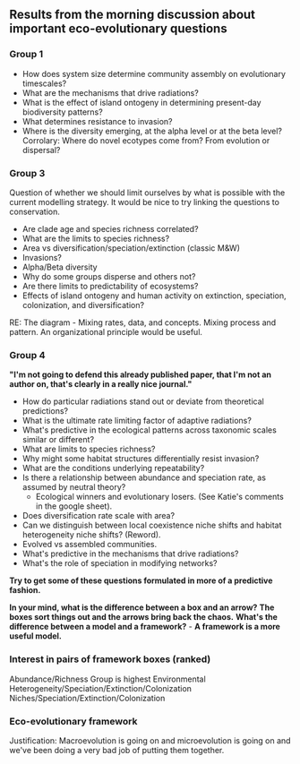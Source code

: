 ## Results from the morning discussion about important eco-evolutionary questions

### Group 1
* How does system size determine community assembly on evolutionary timescales? 
* What are the mechanisms that drive radiations?
* What is the effect of island ontogeny in determining present-day biodiversity patterns?
* What determines resistance to invasion?  
* Where is the diversity emerging, at the alpha level or at the beta level? Corrolary: Where do novel ecotypes come from? From evolution or dispersal?

### Group 3
Question of whether we should limit ourselves by what is possible with the current modelling strategy.
It would be nice to try linking the questions to conservation.

* Are clade age and species richness correlated?
* What are the limits to species richness?
* Area vs diversification/speciation/extinction (classic M&W)
* Invasions?
* Alpha/Beta diversity
* Why do some groups disperse and others not?
* Are there limits to predictability of ecosystems?
* Effects of island ontogeny and human activity on extinction, speciation, colonization, and diversification?

RE: The diagram - Mixing rates, data, and concepts. Mixing process and pattern. An organizational principle would be useful.

### Group 4
**"I'm not going to defend this already published paper, that I'm not an author on, that's clearly in a really nice journal."**

* How do particular radiations stand out or deviate from theoretical predictions?
* What is the ultimate rate limiting factor of adaptive radiations?
* What's predictive in the ecological patterns across taxonomic scales similar or different?
* What are limits to species richness?
* Why might some habitat structures differentially resist invasion?
* What are the conditions underlying repeatability?
* Is there a relationship between abundance and speciation rate, as assumed by neutral theory?
    * Ecological winners and evolutionary losers. (See Katie's comments in the google sheet).
* Does diversification rate scale with area?
* Can we distinguish between local coexistence niche shifts and habitat heterogeneity niche shifts? (Reword).
* Evolved vs assembled communities.
* What's predictive in the mechanisms that drive radiations?
* What's the role of speciation in modifying networks?

**Try to get some of these questions formulated in more of a predictive fashion.**

**In your mind, what is the difference between a box and an arrow?**
**The boxes sort things out and the arrows bring back the chaos.**
**What's the difference between a model and a framework?** - **A framework is a more useful model.**

### Interest in pairs of framework boxes (ranked)
Abundance/Richness Group is highest
Environmental Heterogeneity/Speciation/Extinction/Colonization
Niches/Speciation/Extinction/Colonization

### Eco-evolutionary framework
Justification: Macroevolution is going on and microevolution is going on and we've been doing a very bad job of putting them together.


